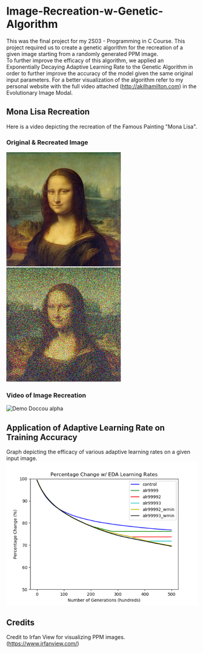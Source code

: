 # Image-Recreation-w-Genetic-Algorithm

This was the final project for my 2S03 - Programming in C Course. This project required us to create a genetic algorithm for the recreation of a given image starting from a randomly generated PPM image.  
To further improve the efficacy of this algorithm, we applied an Exponentially Decaying Adaptive Learning Rate to the Genetic Algorithm in order to further improve the accuracy of the model given the same original input parameters. For a better visualization of the algorithm refer to my personal website with the full video attached (http://akilhamilton.com) in the Evolutionary Image Modal.  

## Mona Lisa Recreation
Here is a video depicting the recreation of the Famous Painting "Mona Lisa".

### Original & Recreated Image
![Original](results/mona_lisa.jpg)
![Recreated](results/mona_lisa_200k.png)
### Video of Image Recreation
![Demo Doccou alpha](https://j.gifs.com/oQDJnY.gif)

## Application of Adaptive Learning Rate on Training Accuracy
Graph depicting the efficacy of various adaptive learning rates on a given input image.
![Graphed Results](graphing_data/Escher-EDA-Progress-Plots.png)

## Credits
Credit to Irfan View for visualizing PPM images. (https://www.irfanview.com/)

